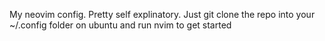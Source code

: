 My neovim config. Pretty self explinatory. Just git clone the repo into your ~/.config folder on ubuntu and run nvim to get started 
